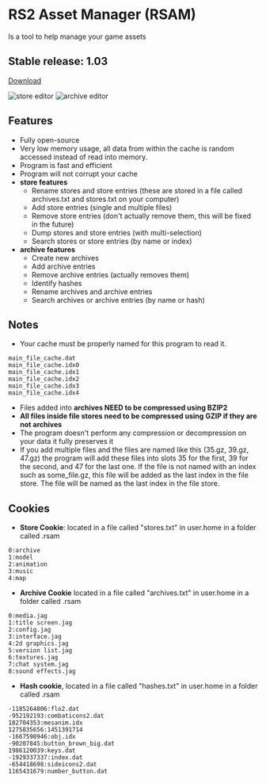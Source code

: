 # RS2 Asset Manager (RSAM)
Is a tool to help manage your game assets

## Stable release: 1.03
[Download](http://www.mediafire.com/file/03k9oamipk6zuhw/rsam-gui-1.03.jar)

![store editor](http://i.imgur.com/DujEQsw.png)
![archive editor](http://i.imgur.com/37ADCZN.png)

## Features
* Fully open-source
* Very low memory usage, all data from within the cache is random accessed instead of read into memory.
* Program is fast and efficient
* Program will not corrupt your cache
* **store features**
	* Rename stores and store entries (these are stored in a file called archives.txt and stores.txt on your computer)
	* Add store entries (single and multiple files)
	* Remove store entries (don't actually remove them, this will be fixed in the future)
	* Dump stores and store entries (with multi-selection)
	* Search stores or store entries (by name or index)
* **archive features**
	* Create new archives
	* Add archive entries
	* Remove archive entries (actually removes them)
	* Identify hashes
	* Rename archives and archive entries
	* Search archives or archive entries (by name or hash)

## Notes
* Your cache must be properly named for this program to read it. 
 ```
 main_file_cache.dat
main_file_cache.idx0
main_file_cache.idx1
main_file_cache.idx2
main_file_cache.idx3
main_file_cache.idx4
``` 
* Files added into **archives NEED to be compressed using BZIP2**
* **All files inside file stores need to be compressed using GZIP if they are not archives**
* The program doesn't perform any compression or decompression on your data it fully preserves it
* If you add multiple files and the files are named like this (35.gz, 39.gz, 47.gz) the program will add these files into slots 35 for the first, 39 for the second, and 47 for the last one. If the file is not named with an index such as some_file.gz, this file will be added as the last index in the file store. The file will be named as the last index in the file store.

## Cookies
* **Store Cookie**: located in a file called "stores.txt" in user.home in a folder called .rsam
```
0:archive
1:model
2:animation
3:music
4:map
```
* **Archive Cookie** located in a file called "archives.txt" in user.home in a folder called .rsam
```
0:media.jag
1:title screen.jag
2:config.jag
3:interface.jag
4:2d graphics.jag
5:version list.jag
6:textures.jag
7:chat system.jag
8:sound effects.jag
```
* **Hash cookie**, located in a file called "hashes.txt" in user.home in a folder called .rsam
```
-1185264806:flo2.dat
-952192193:combaticons2.dat
182704353:mesanim.idx
1275835656:1451391714
-1667598946:obj.idx
-90207845:button_brown_big.dat
1986120039:keys.dat
-1929337337:index.dat
-654418698:sideicons2.dat
1165431679:number_button.dat
```
